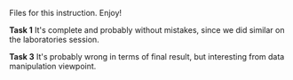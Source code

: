 Files for this instruction. Enjoy!

<b>Task 1</b>
It's complete and probably without mistakes, since we did similar on the laboratories session.

<b>Task 3</b>
It's probably wrong in terms of final result, but interesting from data manipulation viewpoint.
